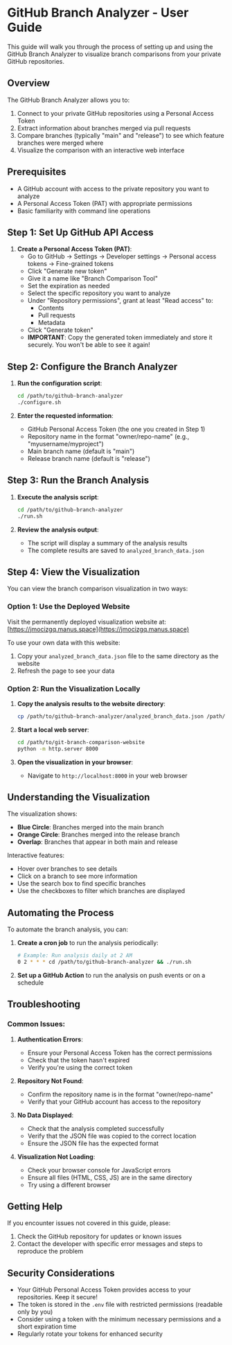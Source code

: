 # GitHub Branch Analyzer - User Guide

This guide will walk you through the process of setting up and using the GitHub Branch Analyzer to visualize branch comparisons from your private GitHub repositories.

## Overview

The GitHub Branch Analyzer allows you to:
1. Connect to your private GitHub repositories using a Personal Access Token
2. Extract information about branches merged via pull requests
3. Compare branches (typically "main" and "release") to see which feature branches were merged where
4. Visualize the comparison with an interactive web interface

## Prerequisites

- A GitHub account with access to the private repository you want to analyze
- A Personal Access Token (PAT) with appropriate permissions
- Basic familiarity with command line operations

## Step 1: Set Up GitHub API Access

1. **Create a Personal Access Token (PAT)**:
   - Go to GitHub → Settings → Developer settings → Personal access tokens → Fine-grained tokens
   - Click "Generate new token"
   - Give it a name like "Branch Comparison Tool"
   - Set the expiration as needed
   - Select the specific repository you want to analyze
   - Under "Repository permissions", grant at least "Read access" to:
     - Contents
     - Pull requests
     - Metadata
   - Click "Generate token"
   - **IMPORTANT**: Copy the generated token immediately and store it securely. You won't be able to see it again!

## Step 2: Configure the Branch Analyzer

1. **Run the configuration script**:
   ```bash
   cd /path/to/github-branch-analyzer
   ./configure.sh
   ```

2. **Enter the requested information**:
   - GitHub Personal Access Token (the one you created in Step 1)
   - Repository name in the format "owner/repo-name" (e.g., "myusername/myproject")
   - Main branch name (default is "main")
   - Release branch name (default is "release")

## Step 3: Run the Branch Analysis

1. **Execute the analysis script**:
   ```bash
   cd /path/to/github-branch-analyzer
   ./run.sh
   ```

2. **Review the analysis output**:
   - The script will display a summary of the analysis results
   - The complete results are saved to `analyzed_branch_data.json`

## Step 4: View the Visualization

You can view the branch comparison visualization in two ways:

### Option 1: Use the Deployed Website

Visit the permanently deployed visualization website at:
[https://jmocizgq.manus.space](https://jmocizgq.manus.space)

To use your own data with this website:
1. Copy your `analyzed_branch_data.json` file to the same directory as the website
2. Refresh the page to see your data

### Option 2: Run the Visualization Locally

1. **Copy the analysis results to the website directory**:
   ```bash
   cp /path/to/github-branch-analyzer/analyzed_branch_data.json /path/to/git-branch-comparison-website/
   ```

2. **Start a local web server**:
   ```bash
   cd /path/to/git-branch-comparison-website
   python -m http.server 8000
   ```

3. **Open the visualization in your browser**:
   - Navigate to `http://localhost:8000` in your web browser

## Understanding the Visualization

The visualization shows:
- **Blue Circle**: Branches merged into the main branch
- **Orange Circle**: Branches merged into the release branch
- **Overlap**: Branches that appear in both main and release

Interactive features:
- Hover over branches to see details
- Click on a branch to see more information
- Use the search box to find specific branches
- Use the checkboxes to filter which branches are displayed

## Automating the Process

To automate the branch analysis, you can:

1. **Create a cron job** to run the analysis periodically:
   ```bash
   # Example: Run analysis daily at 2 AM
   0 2 * * * cd /path/to/github-branch-analyzer && ./run.sh
   ```

2. **Set up a GitHub Action** to run the analysis on push events or on a schedule

## Troubleshooting

### Common Issues:

1. **Authentication Errors**:
   - Ensure your Personal Access Token has the correct permissions
   - Check that the token hasn't expired
   - Verify you're using the correct token

2. **Repository Not Found**:
   - Confirm the repository name is in the format "owner/repo-name"
   - Verify that your GitHub account has access to the repository

3. **No Data Displayed**:
   - Check that the analysis completed successfully
   - Verify that the JSON file was copied to the correct location
   - Ensure the JSON file has the expected format

4. **Visualization Not Loading**:
   - Check your browser console for JavaScript errors
   - Ensure all files (HTML, CSS, JS) are in the same directory
   - Try using a different browser

## Getting Help

If you encounter issues not covered in this guide, please:
1. Check the GitHub repository for updates or known issues
2. Contact the developer with specific error messages and steps to reproduce the problem

## Security Considerations

- Your GitHub Personal Access Token provides access to your repositories. Keep it secure!
- The token is stored in the `.env` file with restricted permissions (readable only by you)
- Consider using a token with the minimum necessary permissions and a short expiration time
- Regularly rotate your tokens for enhanced security
